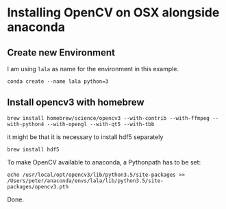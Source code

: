 # Installing OpenCV on OSX alongside anaconda

## Create new Environment

I am using `lala` as name for the environment in this example.

    conda create --name lala python=3

## Install opencv3 with homebrew

    brew install homebrew/science/opencv3 --with-contrib --with-ffmpeg --with-python4 --with-opengl --with-qt5 --with-tbb

it might be that it is necessary to install hdf5 separately

    brew install hdf5


To make OpenCV available to anaconda, a Pythonpath has to be set:

    echo /usr/local/opt/opencv3/lib/python3.5/site-packages >> /Users/peter/anaconda/envs/lala/lib/python3.5/site-packages/opencv3.pth

Done.
